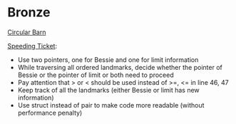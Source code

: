 # Bronze

[Circular Barn](../src/circularbarn.cpp)

[Speeding Ticket](../src/speedingticket.cpp):
* Use two pointers, one for Bessie and one for limit information
* While traversing all ordered landmarks, decide whether the pointer of Bessie or the pointer of limit or both need to proceed
* Pay attention that > or < should be used instead of >=, <= in line 46, 47
* Keep track of all the landmarks (either Bessie or limit has new information)
* Use struct instead of pair to make code more readable (without performance penalty)